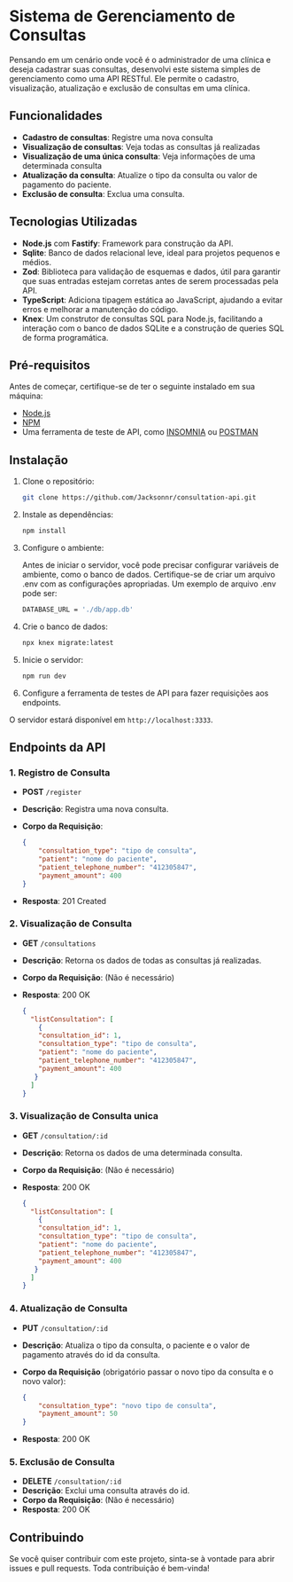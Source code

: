 # Sistema de Gerenciamento de Consultas

Pensando em um cenário onde você é o administrador de uma clínica e deseja cadastrar suas consultas, desenvolvi este sistema simples de gerenciamento como uma API RESTful. Ele permite o cadastro, visualização, atualização e exclusão de consultas em uma clínica.

## Funcionalidades

- **Cadastro de consultas**: Registre uma nova consulta 
- **Visualização de consultas**: Veja todas as consultas já realizadas
- **Visualização de uma única consulta**: Veja informações de uma determinada consulta 
- **Atualização da consulta**: Atualize o tipo da consulta ou valor de pagamento do paciente.
- **Exclusão de consulta**: Exclua uma consulta.

## Tecnologias Utilizadas

- **Node.js** com **Fastify**: Framework para construção da API.
- **Sqlite**: Banco de dados relacional leve, ideal para projetos pequenos e médios.
- **Zod**: Biblioteca para validação de esquemas e dados, útil para garantir que suas entradas estejam corretas antes de serem processadas pela API.
- **TypeScript**: Adiciona tipagem estática ao JavaScript, ajudando a evitar erros e melhorar a manutenção do código.
- **Knex**: Um construtor de consultas SQL para Node.js, facilitando a interação com o banco de dados SQLite e a construção de queries SQL de forma programática.


## Pré-requisitos

Antes de começar, certifique-se de ter o seguinte instalado em sua máquina:

- [Node.js](https://nodejs.org/)
- [NPM](https://www.npmjs.com/) 
- Uma ferramenta de teste de API, como [INSOMNIA](https://insomnia.rest/) ou [POSTMAN](https://www.postman.com/)


## Instalação

1. Clone o repositório:

    ```bash
    git clone https://github.com/Jacksonnr/consultation-api.git
    ```

2. Instale as dependências:

    ```bash
    npm install
    ```

3. Configure o ambiente:

    Antes de iniciar o servidor, você pode precisar configurar variáveis de ambiente, como o banco de dados. Certifique-se de criar um arquivo .env com as configurações apropriadas. Um exemplo de arquivo .env pode ser:

    ```bash
    DATABASE_URL = './db/app.db'
    ```

4. Crie o banco de dados:

    ```bash
    npx knex migrate:latest
    ```

5. Inicie o servidor:

    ```bash
    npm run dev
    ```

6. Configure a ferramenta de testes de API para fazer requisições aos endpoints.



O servidor estará disponível em `http://localhost:3333`.

## Endpoints da API

### 1. Registro de Consulta

- **POST** `/register`
- **Descrição**: Registra uma nova consulta.
- **Corpo da Requisição**:

    ```json
    {
        "consultation_type": "tipo de consulta",
        "patient": "nome do paciente",
        "patient_telephone_number": "412305847",
        "payment_amount": 400
    }
    ```

- **Resposta**: 201 Created


### 2. Visualização de Consulta

- **GET** `/consultations`
- **Descrição**: Retorna os dados de todas as consultas já realizadas.
- **Corpo da Requisição**: (Não é necessário)
- **Resposta**: 200 OK

    ```json
    {
      "listConsultation": [
        {
        "consultation_id": 1,
        "consultation_type": "tipo de consulta",
        "patient": "nome do paciente",
        "patient_telephone_number": "412305847",
        "payment_amount": 400
       }
      ]
    }
    ```


### 3. Visualização de Consulta unica

- **GET** `/consultation/:id`
- **Descrição**: Retorna os dados de uma determinada consulta.
- **Corpo da Requisição**: (Não é necessário)
- **Resposta**: 200 OK

    ```json
    {
      "listConsultation": [
        {
        "consultation_id": 1,
        "consultation_type": "tipo de consulta",
        "patient": "nome do paciente",
        "patient_telephone_number": "412305847",
        "payment_amount": 400
       }
      ]
    }
    ```

### 4. Atualização de Consulta

- **PUT** `/consultation/:id`
- **Descrição**: Atualiza o tipo da consulta, o paciente e o valor de pagamento através do id da consulta.
- **Corpo da Requisição** (obrigatório passar o novo tipo da consulta e o novo valor):

    ```json
    {
        "consultation_type": "novo tipo de consulta",
        "payment_amount": 50
    }
    ```

- **Resposta**: 200 OK

### 5. Exclusão de Consulta

- **DELETE** `/consultation/:id`
- **Descrição**: Exclui uma consulta através do id.
- **Corpo da Requisição**: (Não é necessário)
- **Resposta**: 200 OK

## Contribuindo

Se você quiser contribuir com este projeto, sinta-se à vontade para abrir issues e pull requests. Toda contribuição é bem-vinda!


